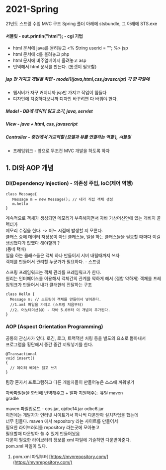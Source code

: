 # 2021-Spring
21년도 스프링 수업
MVC 구조
Spring 폴더 아래에 stsbundle, 그 아래에 STS.exe

#### 서블릿 - out.println("html"); - cgi 기법

- html 문서에 java를 올려놓고 <% String userid = ""; %> jsp
- html 문서에 c를 올려놓고 php
- html 문서에 비주얼베이지 올려놓고 asp
- 번역해서 html 문서를 만든다. (톰캣이 필요함)

##### jsp 만 가지고 개발을 하면 - model1(java,html,css,javascript) 가 한 파일에

- 웹서버가 자꾸 커지니까 jsp만 가지고 작업이 힘들다
- 디자인에 치중하다보니까 디자인 바꾸려면 다 바꿔야 한다.

##### Model - DB에 데이터 읽고 쓰기, java, servlet
##### View - java + html, css, javascript
##### Controller - 중간에서 가교역할 (모델과 뷰를 연결하는 역할 ), 서블릿

- 프레임워크 - 앞으로 무조건 MVC 개발을 하도록 하자

## 1. DI와 AOP 개념
### DI(Dependency Injection) - 의존성 주입, IoC(제어 역행)
```
class Message{
   Message m = new Message(); // 내가 직접 객체 생성
   m.hello
}
```
계속적으로 객체가 생성되면 메모리가 부족해지면서 자바 가상머신안에 있는 개비지 콜렉터가    
메모리 수집을 한다. -> 어느 시점에 발생할 지 모른다.     
클래스 중에 데이터 저장용이 아닌 클래스들, 일을 하는 클래스들을 필요할 때마다 이걸 생성했다가 없앴다 해야할까 ?      
(동네 택배)    
일을 하는 클래스들은 객체 하나 만들어서 서버 내릴때까지 쓰자     
객체를 만들어서 관리할 누군가가 필요하다. - 스프링      

스프링 프레임워크는 객체 관리를 프레임워크가 한다.     
원리는 인터페이스를 이용해서 객체간의 관계를 약하게 해서 (결합 약하게) 객체를 프레임워크가 만들어서 내가 클래한테 전달하는 구조     

```
class Hello {
  Message m; // 스프링이 객체를 만들어서 넣어준다. 
  //1.xml 파일을 가지고 (스프링 처음부터)
  //2. 어노테이션(@) - 자바 5.0부터 이 개념이 추가된다.
}
```
### AOP (Aspect Orientation Programming)
공통의 관심사가 있다. 로긴, 로그, 트랙잭션 처링 등을 별도의 요소로 뽑아내서     
프로그램을 횡단해서 중간 중간 끼워넣기를 한다.

```
@Transactional
void insert() 
{
  // 데이터 베이스 읽고 쓰기
}
```
팀장 혼자서 프로그램하고 다른 개발자들이 만들어놓은 소스에 끼워넣기

자바파일들을 한번에 번역해주고 + 알파 지원해주는 유틸
maven     
gradle     

maven 파일업로드 - cos.jar, ojdbc14.jar odbc6.jar     
이전에는 개발자가 인터넷 사이트가서 하나씩 다운받아 설치작업을 했는데     
너무 힘들다. maven 에서 repository 라는 사이트를 만들어서      
필요한 라이브러리를 repository 라는곳에 모아놓고    
필요할때 다운받아 쓸 수 있게 만들어놨음       
다운이 필요한 라이브러리 정보를 xml 파일에 기술하면 다운받아준다.   
pom.xml 파일이 있다.     

1. pom.xml 파일부터 
[https://mvnrepository.com/](https://mvnrepository.com/)
